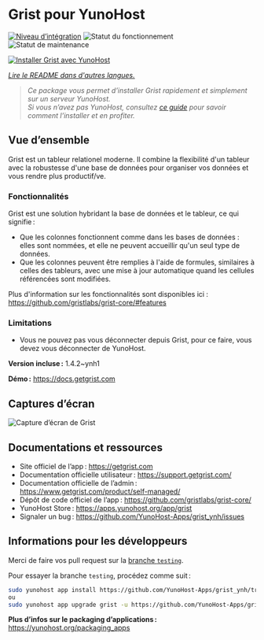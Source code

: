 <!--
Nota bene : ce README est automatiquement généré par <https://github.com/YunoHost/apps/tree/master/tools/readme_generator>
Il NE doit PAS être modifié à la main.
-->

# Grist pour YunoHost

[![Niveau d’intégration](https://apps.yunohost.org/badge/integration/grist)](https://ci-apps.yunohost.org/ci/apps/grist/)
![Statut du fonctionnement](https://apps.yunohost.org/badge/state/grist)
![Statut de maintenance](https://apps.yunohost.org/badge/maintained/grist)

[![Installer Grist avec YunoHost](https://install-app.yunohost.org/install-with-yunohost.svg)](https://install-app.yunohost.org/?app=grist)

*[Lire le README dans d'autres langues.](./ALL_README.md)*

> *Ce package vous permet d’installer Grist rapidement et simplement sur un serveur YunoHost.*  
> *Si vous n’avez pas YunoHost, consultez [ce guide](https://yunohost.org/install) pour savoir comment l’installer et en profiter.*

## Vue d’ensemble

Grist est un tableur relationel moderne. Il combine la flexibilité d'un tableur avec la robustesse d'une base de données pour organiser vos données et vous rendre plus productif/ve.

### Fonctionnalités

Grist est une solution hybridant la base de données et le tableur, ce qui signifie :

- Que les colonnes fonctionnent comme dans les bases de données : elles sont nommées, et elle ne peuvent accueillir qu'un seul type de données.
- Que les colonnes peuvent être remplies à l'aide de formules, similaires à celles des tableurs, avec une mise à jour automatique quand les cellules référencées sont modifiées.

Plus d'information sur les fonctionnalités sont disponibles ici : <https://github.com/gristlabs/grist-core/#features>

### Limitations

- Vous ne pouvez pas vous déconnecter depuis Grist, pour ce faire, vous devez vous déconnecter de YunoHost.


**Version incluse :** 1.4.2~ynh1

**Démo :** <https://docs.getgrist.com>

## Captures d’écran

![Capture d’écran de Grist](./doc/screenshots/grist.jpg)

## Documentations et ressources

- Site officiel de l’app : <https://getgrist.com>
- Documentation officielle utilisateur : <https://support.getgrist.com/>
- Documentation officielle de l’admin : <https://www.getgrist.com/product/self-managed/>
- Dépôt de code officiel de l’app : <https://github.com/gristlabs/grist-core/>
- YunoHost Store : <https://apps.yunohost.org/app/grist>
- Signaler un bug : <https://github.com/YunoHost-Apps/grist_ynh/issues>

## Informations pour les développeurs

Merci de faire vos pull request sur la [branche `testing`](https://github.com/YunoHost-Apps/grist_ynh/tree/testing).

Pour essayer la branche `testing`, procédez comme suit :

```bash
sudo yunohost app install https://github.com/YunoHost-Apps/grist_ynh/tree/testing --debug
ou
sudo yunohost app upgrade grist -u https://github.com/YunoHost-Apps/grist_ynh/tree/testing --debug
```

**Plus d’infos sur le packaging d’applications :** <https://yunohost.org/packaging_apps>
